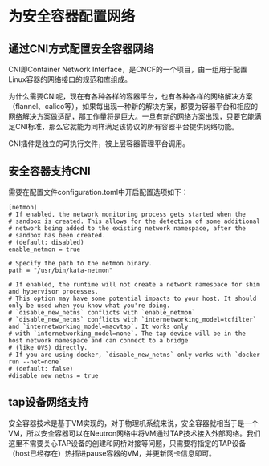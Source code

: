 # 为安全容器配置网络

## 通过CNI方式配置安全容器网络

CNI即Container Network Interface，是CNCF的一个项目，由一组用于配置Linux容器的网络接口的规范和库组成。

为什么需要CNI呢，现在有各种各样的容器平台，也有各种各样的网络解决方案（flannel、calico等），如果每出现一种新的解决方案，都要为容器平台和相应的网络解决方案做适配，那工作量将是巨大。一旦有新的网络方案出现，只要它能满足CNI标准，那么它就能为同样满足该协议的所有容器平台提供网络功能。

CNI插件是独立的可执行文件，被上层容器管理平台调用。



## 安全容器支持CNI

需要在配置文件configuration.toml中开启配置选项如下：

```
[netmon]
# If enabled, the network monitoring process gets started when the
# sandbox is created. This allows for the detection of some additional
# network being added to the existing network namespace, after the
# sandbox has been created.
# (default: disabled)
enable_netmon = true

# Specify the path to the netmon binary.
path = "/usr/bin/kata-netmon"

# If enabled, the runtime will not create a network namespace for shim and hypervisor processes.
# This option may have some potential impacts to your host. It should only be used when you know what you're doing.
# `disable_new_netns` conflicts with `enable_netmon`
# `disable_new_netns` conflicts with `internetworking_model=tcfilter` and `internetworking_model=macvtap`. It works only
# with `internetworking_model=none`. The tap device will be in the host network namespace and can connect to a bridge
# (like OVS) directly.
# If you are using docker, `disable_new_netns` only works with `docker run --net=none`
# (default: false)
#disable_new_netns = true
```



## tap设备网络支持

安全容器技术是基于VM实现的，对于物理机系统来说，安全容器就相当于是一个VM，所以安全容器可以在Neutron网络中将VM通过TAP技术接入外部网络。我们这里不需要关心TAP设备的创建和网桥对接等问题，只需要将指定的TAP设备（host已经存在）热插进pause容器的VM，并更新网卡信息即可。


